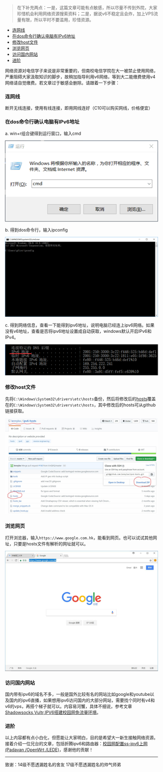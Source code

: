 > 在下补充两点：一是，这篇文章可能有点敏感，所以尽量不传到外院，大家珍惜机会利用网络资源搜索资料；二是，据说v6不稳定且会炸，加上VPS流量有限，所以平时不要滥用，珍惜资源。

<!-- TOC -->

- [连网线](#连网线)
- [在dos命令行确认电脑有IPv6地址](#在dos命令行确认电脑有ipv6地址)
- [修改host文件](#修改host文件)
- [浏览网页](#浏览网页)
- [访问国内网站](#访问国内网站)
- [进阶](#进阶)

<!-- /TOC -->
网络资源对电信学子来说是非常重要的，但南校电信学院在大一被禁止使用网络，严重阻碍大家汲取知识的脚步，故稍加指导利用v6网络，等到大二能缴费使用v4网络请自觉缴费。若文章过于敏感会删除。请跟着一下步骤：

### 连网线
断开无线连接，使用有线连接，即用网线连好（C10可以购买网线，价格便宜）
### 在dos命令行确认电脑有IPv6地址

a. win+r组合键得到运行窗口，输入cmd

![](img/cmd.png)

b. 得到dos命令行，输入ipconfig

![](img/ipconfig.png)

c. 得到网络信息，查看一下能得到ipv6地址，说明电脑已经连上ipv6网络。如果没有v6地址，查看是否将ipv6地址设置成自动获取，windows默认开启IPv6和IPv4。

![](img/ipv6.png)

### 修改host文件
先将`C:\Windows\System32\drivers\etc\hosts`备份，然后将修改后的[hosts](https://github.com/lennylxx/ipv6-hosts)覆盖在的`C:\Windows\System32\drivers\etc\hosts`，其中修改后的hosts可从github链接获取。

![](img/v6hosts.jpg)

### 浏览网页
打开浏览器，输入`https://www.google.com.hk`，能看到网页。也可以试试其他网址，只要是hosts文件有解析的网址就可以。

![](img/google.png)

### 访问国内网站
国内带有ipv6的域名不多，一般是国外比较有名的网站比如google和youtube以及国内的ipv6直播，如果想用ipv6访问国内的大部分网站，需要找个同时有v4和v6的vps，再搭个梯子就可以。内容易河蟹，具体不细说，参考文章[Shadowsocks,Vultr,IPV6搭建校园网免流量环境](https://watsonyanghx.github.io/2016/10/05/Shadowsocks-Vultr-IPV6%E6%90%AD%E5%BB%BA%E6%A0%A1%E5%9B%AD%E7%BD%91%E5%85%8D%E6%B5%81%E9%87%8F%E7%8E%AF%E5%A2%83/)。

### 进阶
以上内容都有点小白化，但愿能让大家明白，目的是希望大一新生接触网络资源。接着介绍一位兄台的文章，包括折腾ipv6和路由器：[校园网配置ss-ipv6上网 (Padavan /OpenWrt /LEDE)](http://www.jianshu.com/p/c353d74a4be7)，感谢他的贡献！

---
致谢：14级不愿透漏姓名的舍友 17级不愿透漏姓名的帅气师弟 